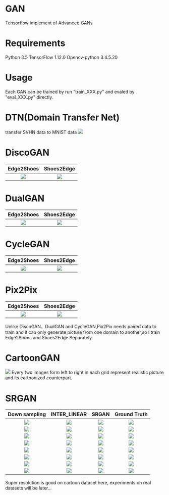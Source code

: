 # GAN
Tensorflow implement of Advanced GANs 

# Requirements
Python 3.5
TensorFlow 1.12.0
Opencv-python 3.4.5.20

# Usage
Each GAN can be trained by run "train_XXX.py" and evaled by "eval_XXX.py" directly.

# DTN(Domain Transfer Net)
transfer SVHN data to MNIST data 
![](https://github.com/qzq2514/GAN/blob/master/GANs_Advanced/pictures/DTN_result.jpg)

# DiscoGAN  
|   Edge2Shoes   | Shoes2Edge|  
|:------------:|:-------------------:|  
| ![](https://github.com/qzq2514/GAN/blob/master/GANs_Advanced/pictures/DiscoGAN_A2B.jpg)    |![](https://github.com/qzq2514/GAN/blob/master/GANs_Advanced/pictures/DiscoGAN_B2A.jpg)        | 

# DualGAN  
|   Edge2Shoes   | Shoes2Edge|  
|:------------:|:-------------------:|  
| ![](https://github.com/qzq2514/GAN/blob/master/GANs_Advanced/pictures/DualGAN_A2B.jpg)    |![](https://github.com/qzq2514/GAN/blob/master/GANs_Advanced/pictures/DualGAN_B2A.jpg)        | 

# CycleGAN  
|   Edge2Shoes   | Shoes2Edge|  
|:------------:|:-------------------:|  
| ![](https://github.com/qzq2514/GAN/blob/master/GANs_Advanced/pictures/CycleGAN_A2B.jpg)    |![](https://github.com/qzq2514/GAN/blob/master/GANs_Advanced/pictures/CycleGAN_B2A.jpg)        | 

# Pix2Pix         
|   Edge2Shoes   | Shoes2Edge|  
|:------------:|:-------------------:|  
| ![](https://github.com/qzq2514/GAN/blob/master/GANs_Advanced/pictures/Pix2Pix_A2B.jpg)    |![](https://github.com/qzq2514/GAN/blob/master/GANs_Advanced/pictures/Pix2Pix_B2A.jpg)        |  

Unlike DiscoGAN、DualGAN and CycleGAN,Pix2Pix needs paired data to train and it can only generate picture from one domain to another,so I train Edge2Shoes and Shoes2Edge Separately.

# CartoonGAN
![](https://github.com/qzq2514/GAN/blob/master/GANs_Advanced/pictures/CartoonGAN.jpg)
Every two images form left to right in each grid represent realistic picture and its cartoonized counterpart.

# SRGAN         
|   Down sampling   | INTER_LINEAR |  SRGAN | Ground Truth
|:------------:|:-------------------:|:-------------------:|:-------------------:|
| ![](https://github.com/qzq2514/GAN/blob/master/GANs_Advanced/pictures/SRGAN/104500_3_real_LR.jpg)    |![](https://github.com/qzq2514/GAN/blob/master/GANs_Advanced/pictures/SRGAN/104500_3_real_4x.jpg) | ![](https://github.com/qzq2514/GAN/blob/master/GANs_Advanced/pictures/SRGAN/104500_3_fake_HR.jpg) |![](https://github.com/qzq2514/GAN/blob/master/GANs_Advanced/pictures/SRGAN/104500_3_real_HR.jpg)|
| ![](https://github.com/qzq2514/GAN/blob/master/GANs_Advanced/pictures/SRGAN/105000_5_real_LR.jpg)    |![](https://github.com/qzq2514/GAN/blob/master/GANs_Advanced/pictures/SRGAN/105000_5_real_4x.jpg) | ![](https://github.com/qzq2514/GAN/blob/master/GANs_Advanced/pictures/SRGAN/105000_5_fake_HR.jpg) |![](https://github.com/qzq2514/GAN/blob/master/GANs_Advanced/pictures/SRGAN/105000_5_real_HR.jpg)|
| ![](https://github.com/qzq2514/GAN/blob/master/GANs_Advanced/pictures/SRGAN/106500_7_real_LR.jpg)    |![](https://github.com/qzq2514/GAN/blob/master/GANs_Advanced/pictures/SRGAN/106500_7_real_4x.jpg) | ![](https://github.com/qzq2514/GAN/blob/master/GANs_Advanced/pictures/SRGAN/106500_7_fake_HR.jpg) |![](https://github.com/qzq2514/GAN/blob/master/GANs_Advanced/pictures/SRGAN/106500_7_real_HR.jpg)|
| ![](https://github.com/qzq2514/GAN/blob/master/GANs_Advanced/pictures/SRGAN/107000_4_real_LR.jpg)    |![](https://github.com/qzq2514/GAN/blob/master/GANs_Advanced/pictures/SRGAN/107000_4_real_4x.jpg) | ![](https://github.com/qzq2514/GAN/blob/master/GANs_Advanced/pictures/SRGAN/107000_4_fake_HR.jpg) |![](https://github.com/qzq2514/GAN/blob/master/GANs_Advanced/pictures/SRGAN/107000_4_real_HR.jpg)|
| ![](https://github.com/qzq2514/GAN/blob/master/GANs_Advanced/pictures/SRGAN/107500_3_real_LR.jpg)    |![](https://github.com/qzq2514/GAN/blob/master/GANs_Advanced/pictures/SRGAN/107500_3_real_4x.jpg) | ![](https://github.com/qzq2514/GAN/blob/master/GANs_Advanced/pictures/SRGAN/107500_3_fake_HR.jpg) |![](https://github.com/qzq2514/GAN/blob/master/GANs_Advanced/pictures/SRGAN/107500_3_real_HR.jpg)|
| ![](https://github.com/qzq2514/GAN/blob/master/GANs_Advanced/pictures/SRGAN/108000_0_real_LR.jpg)    |![](https://github.com/qzq2514/GAN/blob/master/GANs_Advanced/pictures/SRGAN/108000_0_real_4x.jpg) | ![](https://github.com/qzq2514/GAN/blob/master/GANs_Advanced/pictures/SRGAN/108000_0_fake_HR.jpg) |![](https://github.com/qzq2514/GAN/blob/master/GANs_Advanced/pictures/SRGAN/108000_0_real_HR.jpg)|
| ![](https://github.com/qzq2514/GAN/blob/master/GANs_Advanced/pictures/SRGAN/108000_2_real_LR.jpg)    |![](https://github.com/qzq2514/GAN/blob/master/GANs_Advanced/pictures/SRGAN/108000_2_real_4x.jpg) | ![](https://github.com/qzq2514/GAN/blob/master/GANs_Advanced/pictures/SRGAN/108000_2_fake_HR.jpg) |![](https://github.com/qzq2514/GAN/blob/master/GANs_Advanced/pictures/SRGAN/108000_2_real_HR.jpg)|
| ![](https://github.com/qzq2514/GAN/blob/master/GANs_Advanced/pictures/SRGAN/108000_6_real_LR.jpg)    |![](https://github.com/qzq2514/GAN/blob/master/GANs_Advanced/pictures/SRGAN/108000_6_real_4x.jpg) | ![](https://github.com/qzq2514/GAN/blob/master/GANs_Advanced/pictures/SRGAN/108000_6_fake_HR.jpg) |![](https://github.com/qzq2514/GAN/blob/master/GANs_Advanced/pictures/SRGAN/108000_6_real_HR.jpg)|

Super resolution is good on cartoon dataset here, experiments on real datasets will be later...
